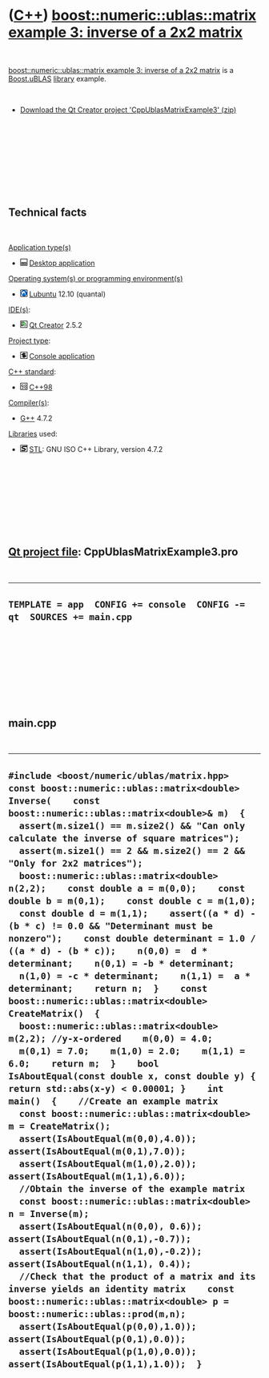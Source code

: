 
 

 

 

 

 

([C++](Cpp.md)) [boost::numeric::ublas::matrix example 3: inverse of a 2x2 matrix](CppUblasMatrixExample3.md)
===============================================================================================================

 

[boost::numeric::ublas::matrix example 3: inverse of a 2x2
matrix](CppUblasMatrixExample3.md) is a [Boost.uBLAS](CppUblas.md)
[library](CppLibrary.md) example.

 

-   [Download the Qt Creator project
    'CppUblasMatrixExample3' (zip)](CppUblasMatrixExample3.zip)

 

 

 

 

 

Technical facts
---------------

 

[Application type(s)](CppApplication.md)

-   ![Desktop](PicDesktop.png) [Desktop
    application](CppDesktopApplication.md)

[Operating system(s) or programming environment(s)](CppOs.md)

-   ![Lubuntu](PicLubuntu.png) [Lubuntu](CppLubuntu.md) 12.10 (quantal)

[IDE(s)](CppIde.md):

-   ![Qt Creator](PicQtCreator.png) [Qt Creator](CppQtCreator.md) 2.5.2

[Project type](CppQtProjectType.md):

-   ![console](PicConsole.png) [Console
    application](CppConsoleApplication.md)

[C++ standard](CppStandard.md):

-   ![C++98](PicCpp98.png) [C++98](Cpp98.md)

[Compiler(s)](CppCompiler.md):

-   [G++](CppGpp.md) 4.7.2

[Libraries](CppLibrary.md) used:

-   ![STL](PicStl.png) [STL](CppStl.md): GNU ISO C++ Library, version
    4.7.2

 

 

 

 

 

[Qt project file](CppQtProjectFile.md): CppUblasMatrixExample3.pro
-------------------------------------------------------------------

 

  ----------------------------------------------------------------------------
  ` TEMPLATE = app  CONFIG += console  CONFIG -= qt  SOURCES += main.cpp   `
  ----------------------------------------------------------------------------

 

 

 

 

 

main.cpp
--------

 

  -----------------------------------------------------------------------------------------------------------------------------------------------------------------------------------------------------------------------------------------------------------------------------------------------------------------------------------------------------------------------------------------------------------------------------------------------------------------------------------------------------------------------------------------------------------------------------------------------------------------------------------------------------------------------------------------------------------------------------------------------------------------------------------------------------------------------------------------------------------------------------------------------------------------------------------------------------------------------------------------------------------------------------------------------------------------------------------------------------------------------------------------------------------------------------------------------------------------------------------------------------------------------------------------------------------------------------------------------------------------------------------------------------------------------------------------------------------------------------------------------------------------------------------------------------------------------------------------------------------------------------------------------------------------------------------------------------------------------------------------------------------------------------------------------------------------------------------------------------------------------------------------------------------------------------------------------------
  ` #include <boost/numeric/ublas/matrix.hpp>    const boost::numeric::ublas::matrix<double> Inverse(    const boost::numeric::ublas::matrix<double>& m)  {    assert(m.size1() == m.size2() && "Can only calculate the inverse of square matrices");    assert(m.size1() == 2 && m.size2() == 2 && "Only for 2x2 matrices");    boost::numeric::ublas::matrix<double> n(2,2);    const double a = m(0,0);    const double b = m(0,1);    const double c = m(1,0);    const double d = m(1,1);    assert((a * d) - (b * c) != 0.0 && "Determinant must be nonzero");    const double determinant = 1.0 / ((a * d) - (b * c));    n(0,0) =  d * determinant;    n(0,1) = -b * determinant;    n(1,0) = -c * determinant;    n(1,1) =  a * determinant;    return n;  }    const boost::numeric::ublas::matrix<double> CreateMatrix()  {    boost::numeric::ublas::matrix<double> m(2,2); //y-x-ordered    m(0,0) = 4.0;    m(0,1) = 7.0;    m(1,0) = 2.0;    m(1,1) = 6.0;    return m;  }    bool IsAboutEqual(const double x, const double y) { return std::abs(x-y) < 0.00001; }    int main()  {    //Create an example matrix    const boost::numeric::ublas::matrix<double> m = CreateMatrix();      assert(IsAboutEqual(m(0,0),4.0)); assert(IsAboutEqual(m(0,1),7.0));    assert(IsAboutEqual(m(1,0),2.0)); assert(IsAboutEqual(m(1,1),6.0));      //Obtain the inverse of the example matrix    const boost::numeric::ublas::matrix<double> n = Inverse(m);      assert(IsAboutEqual(n(0,0), 0.6)); assert(IsAboutEqual(n(0,1),-0.7));    assert(IsAboutEqual(n(1,0),-0.2)); assert(IsAboutEqual(n(1,1), 0.4));      //Check that the product of a matrix and its inverse yields an identity matrix    const boost::numeric::ublas::matrix<double> p = boost::numeric::ublas::prod(m,n);      assert(IsAboutEqual(p(0,0),1.0)); assert(IsAboutEqual(p(0,1),0.0));    assert(IsAboutEqual(p(1,0),0.0)); assert(IsAboutEqual(p(1,1),1.0));  } `
  -----------------------------------------------------------------------------------------------------------------------------------------------------------------------------------------------------------------------------------------------------------------------------------------------------------------------------------------------------------------------------------------------------------------------------------------------------------------------------------------------------------------------------------------------------------------------------------------------------------------------------------------------------------------------------------------------------------------------------------------------------------------------------------------------------------------------------------------------------------------------------------------------------------------------------------------------------------------------------------------------------------------------------------------------------------------------------------------------------------------------------------------------------------------------------------------------------------------------------------------------------------------------------------------------------------------------------------------------------------------------------------------------------------------------------------------------------------------------------------------------------------------------------------------------------------------------------------------------------------------------------------------------------------------------------------------------------------------------------------------------------------------------------------------------------------------------------------------------------------------------------------------------------------------------------------------------------

 

 

 

 

 

 

